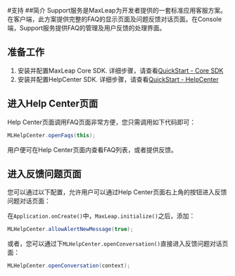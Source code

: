 
#支持
##简介
Support服务是MaxLeap为开发者提供的一套标准应用客服方案。在客户端，此方案提供完整的FAQ的显示页面及问题反馈对话页面。在Console端，Support服务提供FAQ的管理及用户反馈的处理界面。

## 准备工作

1. 安装并配置MaxLeap Core SDK. 详细步骤，请查看[QuickStart - Core SDK](ML_DOCS_LINK_PLACEHOLDER_SDK_QUICKSTART_ANDROID)
2. 安装并配置HelpCenter SDK. 详细步骤，请查看[QuickStart - HelpCenter](ML_DOCS_LINK_PLACEHOLDER_SDK_QUICKSTART_ANDROID)

## 进入Help Center页面
Help Center页面调用FAQ页面非常方便，您只需调用如下代码即可：

```java
MLHelpCenter.openFaqs(this);
```

用户便可在Help Center页面内查看FAQ列表，或者提供反馈。

## 进入反馈问题页面

您可以通过以下配置，允许用户可以通过Help Center页面右上角的按钮进入反馈问题对话页面：

在`Application.onCreate()`中，`MaxLeap.initialize()`之后，添加：

```java
MLHelpCenter.allowAlertNewMessage(true);
```

或者，您可以通过下`MLHelpCenter.openConversation()`直接进入反馈问题对话页面：

```java
MLHelpCenter.openConversation(context);
```



